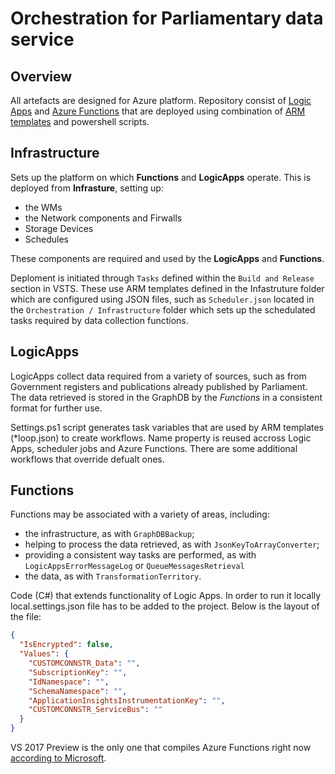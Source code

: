 # Orchestration for Parliamentary data service #

## Overview ##

All artefacts are designed for Azure platform. Repository consist of [Logic Apps](https://docs.microsoft.com/en-gb/azure/logic-apps/) and [Azure Functions](https://docs.microsoft.com/en-us/azure/azure-functions/functions-overview) that are deployed using combination of [ARM templates](https://docs.microsoft.com/en-us/azure/azure-resource-manager/resource-manager-template-walkthrough) and powershell scripts.

## Infrastructure ##
Sets up the platform on which **Functions** and **LogicApps** operate.  This is deployed from **Infrasture**, setting up:
* the WMs
* the Network components and Firwalls
* Storage Devices
* Schedules

These components are required and used by the **LogicApps** and **Functions**.

Deploment is initiated through `Tasks` defined within the `Build and Release` section in VSTS.  These use ARM templates defined in the Infastruture folder
which are configured using JSON files, such as `Scheduler.json` located in the `Orchestration / Infrastructure` folder which sets up the schedulated tasks
required by data collection functions.

## LogicApps ##
LogicApps collect data required from a variety of sources, such as from Government registers and publications already published by Parliament. The data retrieved is stored in the GraphDB by the *Functions* in a consistent format for further use.

Settings.ps1 script generates task variables that are used by ARM templates (*loop.json) to create workflows. Name property is reused accross Logic Apps, scheduler jobs and Azure Functions. There are some additional workflows that override defualt ones.

## Functions ##
Functions may be associated with a variety of areas, including:
* the infrastructure, as with `GraphDBBackup`;
* helping to process the data retrieved, as with `JsonKeyToArrayConverter`;
* providing a consistent way tasks are performed, as with `LogicAppsErrorMessageLog` or `QueueMessagesRetrieval`
* the data, as with `TransformationTerritory`.

Code (C#) that extends functionality of Logic Apps. In order to run it locally local.settings.json file has to be added to the project.
Below is the layout of the file:

```json
{
  "IsEncrypted": false,
  "Values": {
    "CUSTOMCONNSTR_Data": "",
    "SubscriptionKey": "",
    "IdNamespace": "",
    "SchemaNamespace": "",
    "ApplicationInsightsInstrumentationKey": "",
    "CUSTOMCONNSTR_ServiceBus": ""
  }
}
```

VS 2017 Preview is the only one that compiles Azure Functions right now [according to Microsoft](https://blogs.msdn.microsoft.com/webdev/2017/05/10/azure-function-tools-for-visual-studio-2017/).

